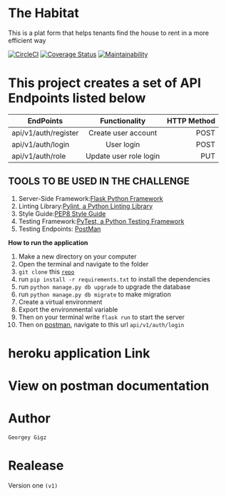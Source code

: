 # The Habitat
This is a plat form that helps tenants find the house to rent in a more efficient way

[![CircleCI](https://circleci.com/gh/Georgeygigz/the-habitat/tree/develop.svg?style=svg)](https://circleci.com/gh/Georgeygigz/the-habitat/tree/develop) [![Coverage Status](https://coveralls.io/repos/github/Georgeygigz/the-habitat/badge.svg?branch=develop)](https://coveralls.io/github/Georgeygigz/the-habitat?branch=develop) [![Maintainability](https://api.codeclimate.com/v1/badges/b5d06a15a2f52386c419/maintainability)](https://codeclimate.com/github/Georgeygigz/the-habitat/maintainability)


# This project creates a set of API Endpoints listed below
| EndPoints       | Functionality  | HTTP Method  |
| ------------- |:-------------:| -----:|
| api/v1/auth/register|Create user account|POST|
| api/v1/auth/login|User login |POST|
| api/v1/auth/role|Update user role login |PUT|

## TOOLS TO BE USED IN THE CHALLENGE
1. Server-Side Framework:[Flask Python Framework](http://flask.pocoo.org/)
2. Linting Library:[Pylint, a Python Linting Library](https://www.pylint.org/)
3. Style Guide:[PEP8 Style Guide](https://www.python.org/dev/peps/pep-0008/)
4. Testing Framework:[PyTest, a Python Testing Framework](https://docs.pytest.org/en/latest/)
5. Testing Endpoints: [PostMan](https://www.getpostman.com/)

**How to run the application**
 1. Make a new directory on your computer
 2. Open the terminal and navigate to the folder
 3. `git clone` this  <code>[repo](https://github.com/Georgeygigz/store-manager-api/)</code>
 4.  run `pip install -r requirements.txt` to install the dependencies
 5.  run `python manage.py db upgrade` to upgrade the database
 6.  run `python manage.py db migrate` to make migration
 7.  Create a virtual environment
 8.  Export the environmental variable
 9.  Then on your terminal write ```flask run``` to start the server
 10. Then on [postman](https://www.getpostman.com/), navigate to this url `api/v1/auth/login`


# heroku application Link

# View on postman documentation

# Author
`Georgey Gigz`

# Realease 
 Version one `(v1)`
